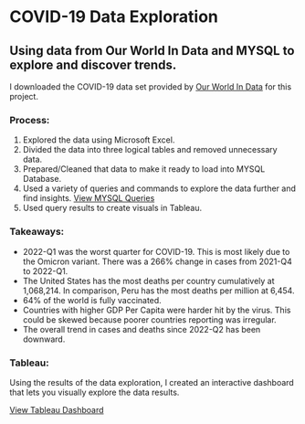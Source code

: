 # COVID-19 Data Exploration
## Using data from Our World In Data and MYSQL to explore and discover trends.

I downloaded the COVID-19 data set provided by [Our World In Data](https://ourworldindata.org/coronavirus) for this project.

### Process:
1. Explored the data using Microsoft Excel.
2. Divided the data into three logical tables and removed unnecessary data.
3. Prepared/Cleaned that data to make it ready to load into MYSQL Database.
4. Used a variety of queries and commands to explore the data further and find insights. [View MYSQL Queries](https://github.com/Scombes/COVID_data_exploration/blob/main/data_exploration.sql)
5. Used query results to create visuals in Tableau.

### Takeaways:
- 2022-Q1 was the worst quarter for COVID-19. This is most likely due to the Omicron variant. There was a 266% change in cases from 2021-Q4 to 2022-Q1.
- The United States has the most deaths per country cumulatively at 1,068,214. In comparison, Peru has the most deaths per million at 6,454.
- 64% of the world is fully vaccinated.
- Countries with higher GDP Per Capita were harder hit by the virus. This could be skewed because poorer countries reporting was irregular.
- The overall trend in cases and deaths since 2022-Q2 has been downward.

### Tableau:
Using the results of the data exploration, I created an interactive dashboard that lets you visually explore the data results.  

[View Tableau Dashboard](https://tabsoft.co/3Fiuh8w)
